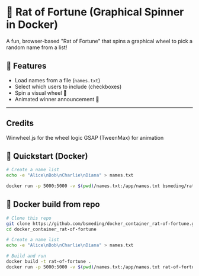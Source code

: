 # 🎯 Rat of Fortune (Graphical Spinner in Docker)

A fun, browser-based "Rat of Fortune" that spins a graphical wheel to pick a random name from a list!

## 🧩 Features

- Load names from a file (`names.txt`)
- Select which users to include (checkboxes)
- Spin a visual wheel 🎡
- Animated winner announcement 🎉

---

## Credits

Winwheel.js for the wheel logic
GSAP (TweenMax) for animation

## 🐳 Quickstart (Docker)
```bash
# Create a name list
echo -e "Alice\nBob\nCharlie\nDiana" > names.txt

docker run -p 5000:5000 -v $(pwd)/names.txt:/app/names.txt bsmeding/rat-of-fortune
```

## 🐳 Docker build from repo

```bash
# Clone this repo
git clone https://github.com/bsmeding/docker_container_rat-of-fortune.git
cd docker_container_rat-of-fortune

# Create a name list
echo -e "Alice\nBob\nCharlie\nDiana" > names.txt

# Build and run
docker build -t rat-of-fortune .
docker run -p 5000:5000 -v $(pwd)/names.txt:/app/names.txt rat-of-fortune
```
